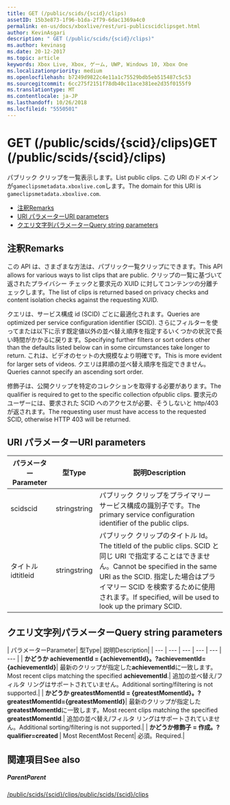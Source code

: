 ```yaml
---
title: GET (/public/scids/{scid}/clips)
assetID: 15b3e873-1f96-b1da-2f79-6dac1369a4c0
permalink: en-us/docs/xboxlive/rest/uri-publicscidclipsget.html
author: KevinAsgari
description: " GET (/public/scids/{scid}/clips)"
ms.author: kevinasg
ms.date: 20-12-2017
ms.topic: article
keywords: Xbox Live, Xbox, ゲーム, UWP, Windows 10, Xbox One
ms.localizationpriority: medium
ms.openlocfilehash: b7249d9822c4e11a1c75529bdb5eb515487c5c53
ms.sourcegitcommit: 6cc275f2151f78db40c11ace381ee2d35f0155f9
ms.translationtype: MT
ms.contentlocale: ja-JP
ms.lasthandoff: 10/26/2018
ms.locfileid: "5550501"
---
```

# <a name="get-publicscidsscidclips"></a><span data-ttu-id="dfa58-104">GET (/public/scids/{scid}/clips)</span><span class="sxs-lookup"><span data-stu-id="dfa58-104">GET (/public/scids/{scid}/clips)</span></span>
<span data-ttu-id="dfa58-105">パブリック クリップを一覧表示します。</span><span class="sxs-lookup"><span data-stu-id="dfa58-105">List public clips.</span></span> <span data-ttu-id="dfa58-106">この URI のドメインが`gameclipsmetadata.xboxlive.com`します。</span><span class="sxs-lookup"><span data-stu-id="dfa58-106">The domain for this URI is `gameclipsmetadata.xboxlive.com`.</span></span>
 
  * [<span data-ttu-id="dfa58-107">注釈</span><span class="sxs-lookup"><span data-stu-id="dfa58-107">Remarks</span></span>](#ID4EV)
  * [<span data-ttu-id="dfa58-108">URI パラメーター</span><span class="sxs-lookup"><span data-stu-id="dfa58-108">URI parameters</span></span>](#ID4ECB)
  * [<span data-ttu-id="dfa58-109">クエリ文字列パラメーター</span><span class="sxs-lookup"><span data-stu-id="dfa58-109">Query string parameters</span></span>](#ID4ENB)
 
<a id="ID4EV"></a>

 
## <a name="remarks"></a><span data-ttu-id="dfa58-110">注釈</span><span class="sxs-lookup"><span data-stu-id="dfa58-110">Remarks</span></span>
 
<span data-ttu-id="dfa58-111">この API は、さまざまな方法は、パブリック一覧クリップにできます。</span><span class="sxs-lookup"><span data-stu-id="dfa58-111">This API allows for various ways to list clips that are public.</span></span> <span data-ttu-id="dfa58-112">クリップの一覧に基づいて返されたプライバシー チェックと要求元の XUID に対してコンテンツの分離チェックします。</span><span class="sxs-lookup"><span data-stu-id="dfa58-112">The list of clips is returned based on privacy checks and content isolation checks against the requesting XUID.</span></span>
 
<span data-ttu-id="dfa58-113">クエリは、サービス構成 id (SCID) ごとに最適化されます。</span><span class="sxs-lookup"><span data-stu-id="dfa58-113">Queries are optimized per service configuration identifier (SCID).</span></span> <span data-ttu-id="dfa58-114">さらにフィルターを使ってまたは以下に示す既定値以外の並べ替え順序を指定するいくつかの状況で長い時間がかかるに戻ります。</span><span class="sxs-lookup"><span data-stu-id="dfa58-114">Specifying further filters or sort orders other than the defaults listed below can in some circumstances take longer to return.</span></span> <span data-ttu-id="dfa58-115">これは、ビデオのセットの大規模なより明確です。</span><span class="sxs-lookup"><span data-stu-id="dfa58-115">This is more evident for larger sets of videos.</span></span> <span data-ttu-id="dfa58-116">クエリは昇順の並べ替え順序を指定できません。</span><span class="sxs-lookup"><span data-stu-id="dfa58-116">Queries cannot specify an ascending sort order.</span></span>
 
<span data-ttu-id="dfa58-117">修飾子は、公開クリップを特定のコレクションを取得する必要があります。</span><span class="sxs-lookup"><span data-stu-id="dfa58-117">The qualifier is required to get to the specific collection ofpublic clips.</span></span> <span data-ttu-id="dfa58-118">要求元のユーザーには、要求された SCID へのアクセスが必要、そうしないと http/403 が返されます。</span><span class="sxs-lookup"><span data-stu-id="dfa58-118">The requesting user must have access to the requested SCID, otherwise HTTP 403 will be returned.</span></span>
  
<a id="ID4ECB"></a>

 
## <a name="uri-parameters"></a><span data-ttu-id="dfa58-119">URI パラメーター</span><span class="sxs-lookup"><span data-stu-id="dfa58-119">URI parameters</span></span>
 
| <span data-ttu-id="dfa58-120">パラメーター</span><span class="sxs-lookup"><span data-stu-id="dfa58-120">Parameter</span></span>| <span data-ttu-id="dfa58-121">型</span><span class="sxs-lookup"><span data-stu-id="dfa58-121">Type</span></span>| <span data-ttu-id="dfa58-122">説明</span><span class="sxs-lookup"><span data-stu-id="dfa58-122">Description</span></span>| 
| --- | --- | --- | 
| <span data-ttu-id="dfa58-123">scid</span><span class="sxs-lookup"><span data-stu-id="dfa58-123">scid</span></span>| <span data-ttu-id="dfa58-124">string</span><span class="sxs-lookup"><span data-stu-id="dfa58-124">string</span></span>| <span data-ttu-id="dfa58-125">パブリック クリップをプライマリー サービス構成の識別子です。</span><span class="sxs-lookup"><span data-stu-id="dfa58-125">The primary service configuration identifier of the public clips.</span></span>| 
| <span data-ttu-id="dfa58-126">タイトル id</span><span class="sxs-lookup"><span data-stu-id="dfa58-126">titleid</span></span>| <span data-ttu-id="dfa58-127">string</span><span class="sxs-lookup"><span data-stu-id="dfa58-127">string</span></span>| <span data-ttu-id="dfa58-128">パブリック クリップのタイトル Id。</span><span class="sxs-lookup"><span data-stu-id="dfa58-128">The titleId of the public clips.</span></span> <span data-ttu-id="dfa58-129">SCID と同じ URI で指定することはできません。</span><span class="sxs-lookup"><span data-stu-id="dfa58-129">Cannot be specified in the same URI as the SCID.</span></span> <span data-ttu-id="dfa58-130">指定した場合はプライマリー SCID を検索するために使用されます。</span><span class="sxs-lookup"><span data-stu-id="dfa58-130">If specified, will be used to look up the primary SCID.</span></span>| 
  
<a id="ID4ENB"></a>

 
## <a name="query-string-parameters"></a><span data-ttu-id="dfa58-131">クエリ文字列パラメーター</span><span class="sxs-lookup"><span data-stu-id="dfa58-131">Query string parameters</span></span>
 
| <span data-ttu-id="dfa58-132">パラメーター</span><span class="sxs-lookup"><span data-stu-id="dfa58-132">Parameter</span></span>| <span data-ttu-id="dfa58-133">型</span><span class="sxs-lookup"><span data-stu-id="dfa58-133">Type</span></span>| <span data-ttu-id="dfa58-134">説明</span><span class="sxs-lookup"><span data-stu-id="dfa58-134">Description</span></span>| 
| --- | --- | --- | --- | --- | --- | 
| <b><span data-ttu-id="dfa58-135">かどうか achievementId = {achievementId}。</span><span class="sxs-lookup"><span data-stu-id="dfa58-135">?achievementId={achievementId}</span></span></b>| <span data-ttu-id="dfa58-136">最新のクリップが指定した<b>achievementId</b>に一致します。</span><span class="sxs-lookup"><span data-stu-id="dfa58-136">Most recent clips matching the specified <b>achievementId</b>.</span></span>| <span data-ttu-id="dfa58-137">追加の並べ替え/フィルタ リングはサポートされていません。</span><span class="sxs-lookup"><span data-stu-id="dfa58-137">Additional sorting/filtering is not supported.</span></span>| 
| <b><span data-ttu-id="dfa58-138">かどうか greatestMomentId = {greatestMomentId}。</span><span class="sxs-lookup"><span data-stu-id="dfa58-138">?greatestMomentId={greatestMomentId}</span></span></b>| <span data-ttu-id="dfa58-139">最新のクリップが指定した<b>greatestMomentId</b>に一致します。</span><span class="sxs-lookup"><span data-stu-id="dfa58-139">Most recent clips matching the specified <b>greatestMomentId</b>.</span></span>| <span data-ttu-id="dfa58-140">追加の並べ替え/フィルタ リングはサポートされていません。</span><span class="sxs-lookup"><span data-stu-id="dfa58-140">Additional sorting/filtering is not supported.</span></span>| 
| <b><span data-ttu-id="dfa58-141">かどうか修飾子 = 作成。</span><span class="sxs-lookup"><span data-stu-id="dfa58-141">?qualifier=created</span></span> </b>| <span data-ttu-id="dfa58-142">Most Recent</span><span class="sxs-lookup"><span data-stu-id="dfa58-142">Most Recent</span></span>| <span data-ttu-id="dfa58-143">必須。</span><span class="sxs-lookup"><span data-stu-id="dfa58-143">Required.</span></span>| 
  
<a id="ID4EDD"></a>

 
## <a name="see-also"></a><span data-ttu-id="dfa58-144">関連項目</span><span class="sxs-lookup"><span data-stu-id="dfa58-144">See also</span></span>
 
<a id="ID4EFD"></a>

 
##### <a name="parent"></a><span data-ttu-id="dfa58-145">Parent</span><span class="sxs-lookup"><span data-stu-id="dfa58-145">Parent</span></span> 

[<span data-ttu-id="dfa58-146">/public/scids/{scid}/clips</span><span class="sxs-lookup"><span data-stu-id="dfa58-146">/public/scids/{scid}/clips</span></span>](uri-publicscidclips.md)

   